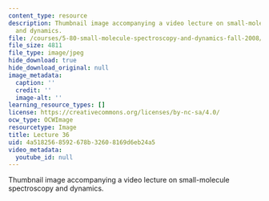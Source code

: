 ```yaml
---
content_type: resource
description: Thumbnail image accompanying a video lecture on small-molecule spectroscopy
  and dynamics.
file: /courses/5-80-small-molecule-spectroscopy-and-dynamics-fall-2008/4a5182568592678b32608169d6eb24a5_mit5_80f08lec36_th.jpg
file_size: 4811
file_type: image/jpeg
hide_download: true
hide_download_original: null
image_metadata:
  caption: ''
  credit: ''
  image-alt: ''
learning_resource_types: []
license: https://creativecommons.org/licenses/by-nc-sa/4.0/
ocw_type: OCWImage
resourcetype: Image
title: Lecture 36
uid: 4a518256-8592-678b-3260-8169d6eb24a5
video_metadata:
  youtube_id: null
---
```

Thumbnail image accompanying a video lecture on small-molecule spectroscopy and dynamics.